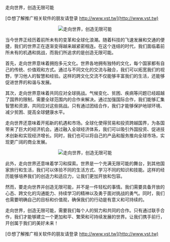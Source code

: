 走向世界，创造无限可能

[😍想了解推广相关软件的朋友请登录 http://www.vst.tw](http://www.vst.tw)

 <center><img src="https://vst.tw/MP4/tuiguang/png/5.png" alt="走向世界，创造无限可能"></center>

当今世界正经历着前所未有的变革和全球化浪潮。随着科技的飞速发展和交通的便捷，我们的世界正在逐渐变得越来越紧密相连。在这个连结的时代，我们面临着前所未有的机遇和挑战，而我们所追求的是创造无限可能。

首先，走向世界意味着拥抱多元文化。世界各地拥有独特的文化，每个国家都有自己的传统、价值观和方式。通过与不同文化的交流与融合，我们可以拓宽我们的视野，学习他人的智慧和经验。这样的跨文化交流不仅能够丰富我们的生活，还能够促进世界的和谐与发展。

其次，走向世界意味着共同应对全球挑战。气候变化、贫困、疾病等问题已经超越了国界的限制，需要全球范围内的合作来解决。通过加强国际合作，我们能够汇集智慧和资源，共同应对这些挑战。只有通过团结合作，我们才能够保护地球环境、减少贫困、提高全球健康水平。

走向世界还意味着开拓新的机遇和市场。全球化使得贸易和投资跨越国界，为各国带来了巨大的经济机会。通过融入全球经济体系，我们可以吸引外国投资、促进技术创新和实现经济增长。同时，我们也可以将自己的产品和服务推向全球市场，实现更广阔的商业发展。

 <center><img src="https://vst.tw/MP4/tuiguang/png/1.png" alt="走向世界，创造无限可能"></center>

此外，走向世界还意味着学习和探索。世界是一个充满无限可能的舞台，到其他国家旅行和生活，我们可以体验不同的生活方式、学习不同的知识和技能。这样的经历能够培养我们的创造力和适应力，让我们更加开放和包容。

然而，要走向世界并创造无限可能，并不是一件轻松的事情。我们需要具备开放的心态、跨文化的沟通能力、持续学习的精神以及勇于面对挑战的勇气。同时，我们也需要明确自己的目标和价值观，确保我们的行动是有意义和可持续的。

走向世界，创造无限可能，需要我们每个人的努力和共同的合作。只有通过联手合作，我们才能够建立一个更加和平、繁荣和可持续发展的世界。让我们携手前行，开创属于我们的美好未来！

[😍想了解推广相关软件的朋友请登录 http://www.vst.tw](http://www.vst.tw)



